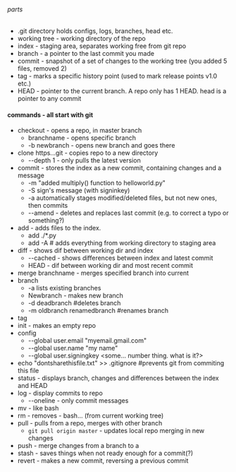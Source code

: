 
###### parts
- .git directory holds configs, logs, branches, head etc.
- working tree - working directory of the repo
- index - staging area, separates working free from git repo
- branch - a pointer to the last commit you made
- commit - snapshot of a set of changes to the working tree (you added 5 files, removed 2)
- tag - marks a specific history point (used to mark release points v1.0 etc.)
- HEAD - pointer to the current branch. A repo only has 1 HEAD. head is a pointer to any commit

#### commands - all start with git
- checkout - opens a repo, in master branch
  - branchname - opens specific branch
  - -b newbranch - opens new branch and goes there
- clone https...git - copies repo to a new directory
  - --depth 1 - only pulls the latest version
- commit - stores the index as a new commit, containing changes and a message
  - -m "added multiply() function to helloworld.py"
  - -S sign's message (with signinkey)
  - -a automatically stages modified/deleted files, but not new ones, then commits
  - --amend - deletes and replaces last commit (e.g. to correct a typo or something?)
- add - adds files to the index.
  - add ./*.py
  - add -A # adds everything from working directory to staging area
- diff - shows dif between working dir and index
  - --cached - shows differences between index and latest commit
  - HEAD - dif between working dir and most recent commit
- merge branchname - merges specified branch into current
- branch 
  - -a lists existing branches
  - Newbranch - makes new branch
  - -d deadbranch #deletes branch
  - -m oldbranch renamedbranch #renames branch
- tag 
- init - makes an empty repo
- config 
  - --global user.email "myemail.gmail.com"
  - --global user.name "my name"
  - --global user.signingkey <some... number thing. what is it?>
- echo "dontsharethisfile.txt" >> .gitignore #prevents git from commiting this file
- status - displays branch, changes and differences between the index and HEAD
- log - display commits to repo
  - --oneline - only commit messages
- mv - like bash
- rm - removes - bash... (from current working tree)
- pull - pulls from a repo, merges with other branch
  - `git pull origin master` - updates local repo merging in new changes
- push - merge changes from a branch to a
- stash - saves things when not ready enough for a commit(?)
- revert - makes a new commit, reversing a previous commit
